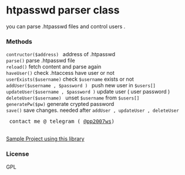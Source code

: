 <h1> htpasswd parser class </h1>
you can parse .htpasswd files and control users .
<h3>Methods</h3>
<code>contructor($address) </code> address of .htpasswd <br>
<code>parse()</code> parse .htpasswd file <br>
<code>reload()</code> fetch content and parse again <br>
<code>haveUser()</code> check .htaccess have user or not <br>
<code>userExists($username)</code> check <code>$username</code> exists or not <br>
<code>addUser($username , $password ) </code> push new user in <code>$users[] </code> <br>
<code>updateUser($username , $password )</code> update user ( user password ) <br>
<code>deleteUser($username) </code> unset <code>$username</code> from <code>$users[]</code> <br>
<code>generatePw($pw)</code> generate crypted password <br>
<code>save()</code> save changes. needed after <code>addUser , updateUser , deleteUser </code> <br>
<pre> contact me @ telegram ( <a href="http://telegram.me/pp2007ws">@pp2007ws</a>)</pre>
<br/>
<a href="https://github.com/Amhr/htaccess-vip-file-download">Sample Project using this library </a>
<h3>License</h3>
GPL
